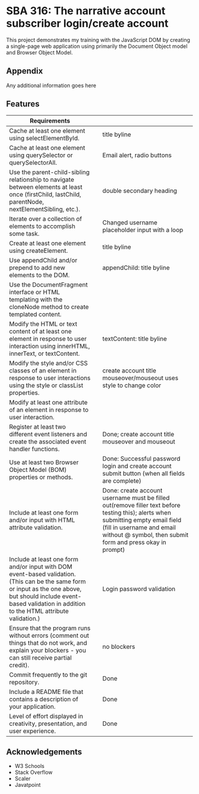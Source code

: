 
# SBA 316: The narrative account subscriber login/create account

This project demonstrates my training with the JavaScript DOM by creating a single-page web application using primarily the Document Object model and Browser Object Model.

## Appendix

Any additional information goes here


## Features


| Requirements |  |  |
| --- | --- | --- |
| Cache at least one element using selectElementById. | | title byline |
| Cache at least one element using querySelector or querySelectorAll. | | Email alert, radio buttons |
| Use the parent-child-sibling relationship to navigate between elements at least once (firstChild, lastChild, parentNode, nextElementSibling, etc.). | | double secondary heading |
| Iterate over a collection of elements to accomplish some task. |  | Changed username placeholder input with a loop |
| Create at least one element using createElement. |  | title byline |
| Use appendChild and/or prepend to add new elements to the DOM. |  | appendChild: title byline |
| Use the DocumentFragment interface or HTML templating with the cloneNode method to create templated content. |  |  |
| Modify the HTML or text content of at least one element in response to user interaction using innerHTML, innerText, or textContent. | | textContent: title byline |
| Modify the style and/or CSS classes of an element in response to user interactions using the style or classList properties. |  | create account title mouseover/mouseout uses style to change color |
| Modify at least one attribute of an element in response to user interaction. |  |  |
| Register at least two different event listeners and create the associated event handler functions. |  | Done; create account title mouseover and mouseout|
| Use at least two Browser Object Model (BOM) properties or methods. |  | Done: Successful password login and create account submit button (when all fields are complete) |
| Include at least one form and/or input with HTML attribute validation. |  | Done: create account username must be filled out(remove filler text before testing this); alerts when submitting empty email field (fill in username and email without @ symbol, then submit form and press okay in prompt) |
| Include at least one form and/or input with DOM event-based validation. (This can be the same form or input as the one above, but should include event-based validation in addition to the HTML attribute validation.) | | Login password validation |
| Ensure that the program runs without errors (comment out things that do not work, and explain your blockers - you can still receive partial credit). |  | no blockers |
| Commit frequently to the git repository. |  | Done |
| Include a README file that contains a description of your application. |  | Done |
| Level of effort displayed in creativity, presentation, and user experience. |  | Done |

## Acknowledgements

 - W3 Schools
 - Stack Overflow
 - Scaler
 - Javatpoint

